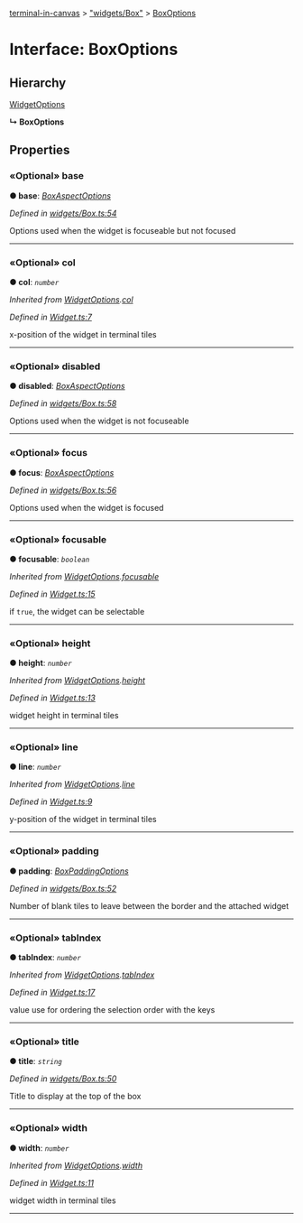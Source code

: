 [terminal-in-canvas](../README.md) > ["widgets/Box"](../modules/_widgets_box_.md) > [BoxOptions](../interfaces/_widgets_box_.boxoptions.md)



# Interface: BoxOptions

## Hierarchy


 [WidgetOptions](_widget_.widgetoptions.md)

**↳ BoxOptions**








## Properties
<a id="base"></a>

### «Optional» base

**●  base**:  *[BoxAspectOptions](_widgets_box_.boxaspectoptions.md)* 

*Defined in [widgets/Box.ts:54](https://github.com/danikaze/terminal-in-canvas/blob/a39a508/src/widgets/Box.ts#L54)*



Options used when the widget is focuseable but not focused




___

<a id="col"></a>

### «Optional» col

**●  col**:  *`number`* 

*Inherited from [WidgetOptions](_widget_.widgetoptions.md).[col](_widget_.widgetoptions.md#col)*

*Defined in [Widget.ts:7](https://github.com/danikaze/terminal-in-canvas/blob/a39a508/src/Widget.ts#L7)*



x-position of the widget in terminal tiles




___

<a id="disabled"></a>

### «Optional» disabled

**●  disabled**:  *[BoxAspectOptions](_widgets_box_.boxaspectoptions.md)* 

*Defined in [widgets/Box.ts:58](https://github.com/danikaze/terminal-in-canvas/blob/a39a508/src/widgets/Box.ts#L58)*



Options used when the widget is not focuseable




___

<a id="focus"></a>

### «Optional» focus

**●  focus**:  *[BoxAspectOptions](_widgets_box_.boxaspectoptions.md)* 

*Defined in [widgets/Box.ts:56](https://github.com/danikaze/terminal-in-canvas/blob/a39a508/src/widgets/Box.ts#L56)*



Options used when the widget is focused




___

<a id="focusable"></a>

### «Optional» focusable

**●  focusable**:  *`boolean`* 

*Inherited from [WidgetOptions](_widget_.widgetoptions.md).[focusable](_widget_.widgetoptions.md#focusable)*

*Defined in [Widget.ts:15](https://github.com/danikaze/terminal-in-canvas/blob/a39a508/src/Widget.ts#L15)*



if `true`, the widget can be selectable




___

<a id="height"></a>

### «Optional» height

**●  height**:  *`number`* 

*Inherited from [WidgetOptions](_widget_.widgetoptions.md).[height](_widget_.widgetoptions.md#height)*

*Defined in [Widget.ts:13](https://github.com/danikaze/terminal-in-canvas/blob/a39a508/src/Widget.ts#L13)*



widget height in terminal tiles




___

<a id="line"></a>

### «Optional» line

**●  line**:  *`number`* 

*Inherited from [WidgetOptions](_widget_.widgetoptions.md).[line](_widget_.widgetoptions.md#line)*

*Defined in [Widget.ts:9](https://github.com/danikaze/terminal-in-canvas/blob/a39a508/src/Widget.ts#L9)*



y-position of the widget in terminal tiles




___

<a id="padding"></a>

### «Optional» padding

**●  padding**:  *[BoxPaddingOptions](_widgets_box_.boxpaddingoptions.md)* 

*Defined in [widgets/Box.ts:52](https://github.com/danikaze/terminal-in-canvas/blob/a39a508/src/widgets/Box.ts#L52)*



Number of blank tiles to leave between the border and the attached widget




___

<a id="tabindex"></a>

### «Optional» tabIndex

**●  tabIndex**:  *`number`* 

*Inherited from [WidgetOptions](_widget_.widgetoptions.md).[tabIndex](_widget_.widgetoptions.md#tabindex)*

*Defined in [Widget.ts:17](https://github.com/danikaze/terminal-in-canvas/blob/a39a508/src/Widget.ts#L17)*



value use for ordering the selection order with the keys




___

<a id="title"></a>

### «Optional» title

**●  title**:  *`string`* 

*Defined in [widgets/Box.ts:50](https://github.com/danikaze/terminal-in-canvas/blob/a39a508/src/widgets/Box.ts#L50)*



Title to display at the top of the box




___

<a id="width"></a>

### «Optional» width

**●  width**:  *`number`* 

*Inherited from [WidgetOptions](_widget_.widgetoptions.md).[width](_widget_.widgetoptions.md#width)*

*Defined in [Widget.ts:11](https://github.com/danikaze/terminal-in-canvas/blob/a39a508/src/Widget.ts#L11)*



widget width in terminal tiles




___


